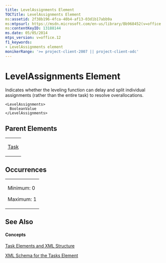 ```yaml
---
title: LevelAssignments Element
TOCTitle: LevelAssignments Element
ms:assetid: 2f38b196-4fca-40b4-af13-03d1b17abb9a
ms:mtpsurl: https://msdn.microsoft.com/en-us/library/Bb968452(v=office.12)
ms:contentKeyID: 13188144
ms.date: 05/05/2014
mtps_version: v=office.12
f1_keywords:
- LevelAssignments element
monikerRange: '>= project-client-2007 || project-client-odc'
---
```


# LevelAssignments Element




Indicates whether the leveling function can delay and split individual assignments (rather than the entire task) to resolve overallocations.

    <LevelAssignments>
      BooleanValue
    </LevelAssignments>

## Parent Elements

<table>
<colgroup>
<col style="width: 100%" />
</colgroup>
<tbody>
<tr class="odd">
<td><p><a href="bb968487(v=office.12).md">Task</a></p></td>
</tr>
</tbody>
</table>

## Occurrences

<table>
<colgroup>
<col style="width: 100%" />
</colgroup>
<tbody>
<tr class="odd">
<td><p>Minimum: 0</p>
<p>Maximum: 1</p></td>
</tr>
</tbody>
</table>

## See Also

#### Concepts

[Task Elements and XML Structure](bb968475\(v=office.12\).md)

[XML Schema for the Tasks Element](bb968415\(v=office.12\).md)

